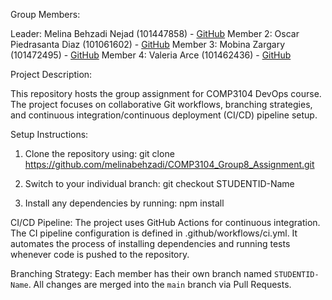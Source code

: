 Group Members:

Leader: Melina Behzadi Nejad (101447858) - [GitHub](https://github.com/Melinabehzadi)
Member 2: Oscar Piedrasanta Diaz (101061602) - [GitHub](https://github.com/oHastee)
Member 3: Mobina Zargary (101472495) - [GitHub](https://github.com/Mobinazargary)
Member 4: Valeria Arce (101462436) - [GitHub](https://github.com/v-aap)


Project Description:

This repository hosts the group assignment for COMP3104 DevOps course. The project focuses on collaborative Git workflows, branching strategies, and continuous integration/continuous deployment (CI/CD) pipeline setup.


Setup Instructions:

1. Clone the repository using:
          git clone https://github.com/melinabehzadi/COMP3104_Group8_Assignment.git

2. Switch to your individual branch:
          git checkout STUDENTID-Name

3. Install any dependencies by running:
          npm install


CI/CD Pipeline:
The project uses GitHub Actions for continuous integration. The CI pipeline configuration is defined in .github/workflows/ci.yml. It automates the process of installing dependencies and running tests whenever code is pushed to the repository.


Branching Strategy:
Each member has their own branch named `STUDENTID-Name`. All changes are
merged into the `main` branch via Pull Requests.